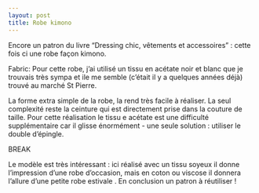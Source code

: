 ```yaml
---
layout: post
title: Robe kimono
---
```




Encore un patron du livre “Dressing chic, vêtements et accessoires” : cette fois ci une robe façon kimono.

Fabric: Pour cette robe, j’ai utilisé un tissu en acétate noir et blanc que je trouvais très sympa et ile me semble (c’était il y a quelques années déjà) trouvé au marché St Pierre.

La forme extra simple de la robe, la rend très facile à réaliser. La seul complexité reste la ceinture qui est directement prise dans la couture de taille. Pour cette réalisation le tissu e acétate est une difficulté supplémentaire car il glisse énormément - une seule solution : utiliser le double d’épingle.

BREAK

Le modèle est très intéressant : ici réalisé avec un tissu soyeux il donne l’impression d’une robe d’occasion, mais en coton ou viscose il donnera l’allure d’une petite robe estivale . En conclusion un patron à réutiliser !
